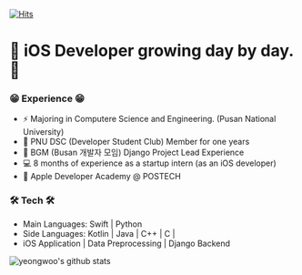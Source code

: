 
[![Hits](https://hits.seeyoufarm.com/api/count/incr/badge.svg?url=https%3A%2F%2Fgithub.com%2FyeongwooCho&count_bg=%23289CDD&title_bg=%23555555&icon=&icon_color=%232B2A2A&title=hits&edge_flat=false)](https://hits.seeyoufarm.com)


# 📱 iOS Developer growing day by day.📱

### 😁 Experience 😁
- ⚡ Majoring in Computere Science and Engineering. (Pusan National University)
- 👯 PNU DSC (Developer Student Club) Member for one years
- 🔭 BGM (Busan 개발자 모임) Django Project Lead Experience
- 💻 8 months of experience as a startup intern (as an iOS developer)
- 🍎 Apple Developer Academy @ POSTECH

### 🛠 Tech 🛠
- Main Languages: Swift | Python
- Side Languages: Kotlin | Java | C++ | C |
- iOS Application | Data Preprocessing | Django Backend

![yeongwoo's github stats](https://github-readme-stats.vercel.app/api?username=yeongwooCho&show_icons=true)
